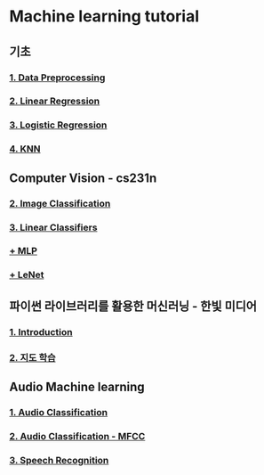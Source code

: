 # Machine learning tutorial

## 기초

### [1. Data Preprocessing](https://github.com/JJongyn/Machine_learning_tutorial/tree/master/basic/Data_Preprocessing)
### [2. Linear Regression](https://github.com/JJongyn/Machine_learning_tutorial/tree/master/basic/Linear%20regression)
### [3. Logistic Regression](https://github.com/JJongyn/Machine_learning_tutorial/tree/master/basic/Logistic%20regression)
### [4. KNN](https://github.com/JJongyn/Machine_learning_tutorial/tree/master/basic/kNN)


## Computer Vision - cs231n

### [2. Image Classification]()
### [3. Linear Classifiers](https://github.com/JJongyn/Machine_learning_tutorial/tree/master/cs231/3.Linear%20Classifiers)

### [+ MLP](https://github.com/JJongyn/Machine_learning_tutorial/tree/master/Computer_Vision/MLP/MLP.ipynb)
### [+ LeNet](https://github.com/JJongyn/Machine_learning_tutorial/tree/master/Computer_Vision/LeNet/LeNet2.ipynb)

## 파이썬 라이브러리를 활용한 머신러닝 - 한빛 미디어
### [1. Introduction](https://github.com/JJongyn/Machine_learning_tutorial/blob/master/Machine%20Learning%20with%20Python/1.introduction/iris_data.ipynb)
### [2. 지도 학습](https://github.com/JJongyn/Machine_learning_tutorial/blob/master/Machine%20Learning%20with%20Python/2.지도학습/2_지도학습.ipynb)

## Audio Machine learning
### [1. Audio Classification](https://github.com/JJongyn/Machine_learning_tutorial/tree/master/Audio%20machine%20learning/Audio_Classification/Audio_Classification.ipynb)
### [2. Audio Classification - MFCC](https://github.com/JJongyn/Machine_learning_tutorial/tree/master/Audio%20machine%20learning/MFCC_Audio_Classification/MFCC_Audio_Classification.ipynb)
### [3. Speech Recognition](https://github.com/JJongyn/Machine_learning_tutorial/tree/master/Audio%20machine%20learning/Speech_Recognition/Speech_Recognition.ipynb)


